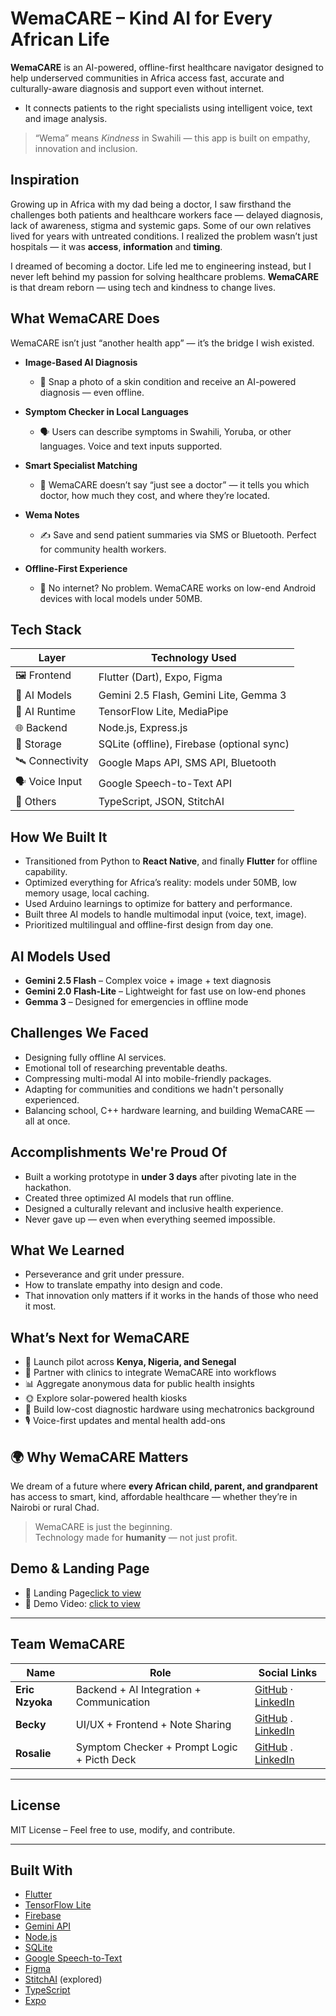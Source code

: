 # WemaCARE – Kind AI for Every African Life

**WemaCARE** is an AI-powered, offline-first healthcare navigator designed to help underserved communities in Africa access fast, accurate and culturally-aware diagnosis and support even without internet. 
- It connects patients to the right specialists using intelligent voice, text and image analysis.

> “Wema” means *Kindness* in Swahili — this app is built on empathy, innovation and inclusion.


## Inspiration

Growing up in Africa with my dad being a doctor, I saw firsthand the challenges both patients and healthcare workers face — delayed diagnosis, lack of awareness, stigma and systemic gaps. Some of our own relatives lived for years with untreated conditions. I realized the problem wasn’t just hospitals — it was **access**, **information** and **timing**. 

I dreamed of becoming a doctor. Life led me to engineering instead, but I never left behind my passion for solving healthcare problems. **WemaCARE** is that dream reborn — using tech and kindness to change lives.


## What WemaCARE Does

WemaCARE isn’t just “another health app” — it’s the bridge I wish existed.

- **Image-Based AI Diagnosis**  
  - 📸 Snap a photo of a skin condition and receive an AI-powered diagnosis — even offline.

- **Symptom Checker in Local Languages**  
  - 🗣️ Users can describe symptoms in Swahili, Yoruba, or other languages. Voice and text inputs supported.

- **Smart Specialist Matching**  
  - 🧠 WemaCARE doesn’t say “just see a doctor” — it tells you which doctor, how much they cost, and where they’re located.

- **Wema Notes**  
  - ✍️ Save and send patient summaries via SMS or Bluetooth. Perfect for community health workers.

- **Offline-First Experience**  
  - 🚫 No internet? No problem. WemaCARE works on low-end Android devices with local models under 50MB.


## Tech Stack

| Layer          | Technology Used                             |
|----------------|----------------------------------------------|
| 🖼️ Frontend     | Flutter (Dart), Expo, Figma                 |
| 🧠 AI Models    | Gemini 2.5 Flash, Gemini Lite, Gemma 3      |
| 🔌 AI Runtime   | TensorFlow Lite, MediaPipe                  |
| 🌐 Backend      | Node.js, Express.js                         |
| 💾 Storage      | SQLite (offline), Firebase (optional sync) |
| 🛰️ Connectivity | Google Maps API, SMS API, Bluetooth         |
| 🗣️ Voice Input  | Google Speech-to-Text API                   |
| 🧪 Others       | TypeScript, JSON, StitchAI                  |


## How We Built It

- Transitioned from Python to **React Native**, and finally **Flutter** for offline capability.
- Optimized everything for Africa’s reality: models under 50MB, low memory usage, local caching.
- Used Arduino learnings to optimize for battery and performance.
- Built three AI models to handle multimodal input (voice, text, image).
- Prioritized multilingual and offline-first design from day one.


## AI Models Used

- **Gemini 2.5 Flash** – Complex voice + image + text diagnosis
- **Gemini 2.0 Flash-Lite** – Lightweight for fast use on low-end phones
- **Gemma 3** – Designed for emergencies in offline mode


## Challenges We Faced

- Designing fully offline AI services.
- Emotional toll of researching preventable deaths.
- Compressing multi-modal AI into mobile-friendly packages.
- Adapting for communities and conditions we hadn't personally experienced.
- Balancing school, C++ hardware learning, and building WemaCARE — all at once.


## Accomplishments We're Proud Of

- Built a working prototype in **under 3 days** after pivoting late in the hackathon.
- Created three optimized AI models that run offline.
- Designed a culturally relevant and inclusive health experience.
- Never gave up — even when everything seemed impossible.


## What We Learned

- Perseverance and grit under pressure.
- How to translate empathy into design and code.
- That innovation only matters if it works in the hands of those who need it most.


## What’s Next for WemaCARE

- 🎯 Launch pilot across **Kenya, Nigeria, and Senegal**
- 🤝 Partner with clinics to integrate WemaCARE into workflows
- 📊 Aggregate anonymous data for public health insights
- 🌞 Explore solar-powered health kiosks
- 🔬 Build low-cost diagnostic hardware using mechatronics background
- 🎙️ Voice-first updates and mental health add-ons


## 🌍 Why WemaCARE Matters

We dream of a future where **every African child, parent, and grandparent** has access to smart, kind, affordable healthcare — whether they’re in Nairobi or rural Chad.

> WemaCARE is just the beginning.  
> Technology made for **humanity** — not just profit.


## Demo & Landing Page

- 🔗 Landing Page[click to view](https://wema-care.netlify.app/)
- 🎥 Demo Video: [click to view](https://youtu.be/srX_OrCV0hE/)

---

## Team WemaCARE

| Name     | Role                        | Social Links |
|----------|-----------------------------|--------------|
| **Eric Nzyoka** | Backend + AI Integration + Communication | [GitHub](https://github.com/nzyoka10) · [LinkedIn](https://linkedin.com/in/ericnzyoka) |
| **Becky** | UI/UX + Frontend + Note Sharing  | [GitHub](https://github.com/cheropbecky) . [LinkedIn](https://www.linkedin.com/in/cheropbecky) |
| **Rosalie** | Symptom Checker + Prompt Logic + Picth Deck | [GitHub](https://github.com/ngone30) . [LinkedIn](https://www.linkedin.com/in/ngoné-thiam-3873942b4) |


---

## License

MIT License – Feel free to use, modify, and contribute.

---

## Built With

- [Flutter](https://flutter.dev/)
- [TensorFlow Lite](https://www.tensorflow.org/lite)
- [Firebase](https://firebase.google.com/)
- [Gemini API](https://deepmind.google/technologies/gemini/)
- [Node.js](https://nodejs.org/)
- [SQLite](https://www.sqlite.org/)
- [Google Speech-to-Text](https://cloud.google.com/speech-to-text)
- [Figma](https://figma.com/)
- [StitchAI](https://stitch-ai.com/) (explored)
- [TypeScript](https://www.typescriptlang.org/)
- [Expo](https://expo.dev/)



